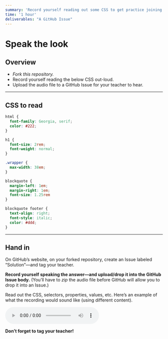 ```yaml
---
summary: 'Record yourself reading out some CSS to get practice joining the language & code parts of your brain.'
time: '1 hour'
deliverables: "A GitHub Issue"
---
```


# Speak the look

## Overview

- *Fork this repository.*
- Record yourself reading the below CSS out-loud.
- Upload the audio file to a GitHub Issue for your teacher to hear.

---

## CSS to read

```css
html {
  font-family: Georgia, serif;
  color: #222;
}

h1 {
  font-size: 2rem;
  font-weight: normal;
}

.wrapper {
  max-width: 38em;
}

blockquote {
  margin-left: 1em;
  margin-right: 1em;
  font-size: 1.25rem
}

blockquote footer {
  text-align: right;
  font-style: italic;
  color: #ddd;
}
```

---

## Hand in

On GitHub’s website, on your forked repository, create an Issue labeled “Solution”—and tag your teacher.

**Record yourself speaking the answer—and upload/drop it into the GitHub Issue body.** (You’ll have to _zip_ the audio file before GitHub will allow you to drop it into an Issue.)

Read out the CSS, selectors, properties, values, etc. Here’s an example of what the recording would sound like (using different content).

<audio controls src="https://assets.learntheweb.courses/web-design-1/speak-the-look.mp3"></audio>

**Don’t forget to tag your teacher!**
